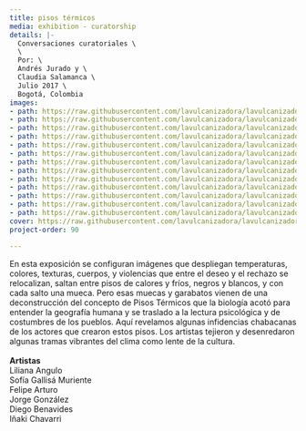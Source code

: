 ```yaml
---
title: pisos térmicos
media: exhibition - curatorship
details: |-
  Conversaciones curatoriales \
  \
  Por: \
  Andrés Jurado y \
  Claudia Salamanca \
  Julio 2017 \
  Bogotá, Colombia
images:
- path: https://raw.githubusercontent.com/lavulcanizadora/lavulcanizadora/main/uploads/pisos-termicos/pisos-termicos-1.jpg
- path: https://raw.githubusercontent.com/lavulcanizadora/lavulcanizadora/main/uploads/pisos-termicos/pisos-termicos-2.jpg
- path: https://raw.githubusercontent.com/lavulcanizadora/lavulcanizadora/main/uploads/pisos-termicos/pisos-termicos-3.jpg
- path: https://raw.githubusercontent.com/lavulcanizadora/lavulcanizadora/main/uploads/pisos-termicos/pisos-termicos-4.jpg
- path: https://raw.githubusercontent.com/lavulcanizadora/lavulcanizadora/main/uploads/pisos-termicos/pisos-termicos-5.jpg
- path: https://raw.githubusercontent.com/lavulcanizadora/lavulcanizadora/main/uploads/pisos-termicos/pisos-termicos-6.jpg
- path: https://raw.githubusercontent.com/lavulcanizadora/lavulcanizadora/main/uploads/pisos-termicos/pisos-termicos-7.jpg
- path: https://raw.githubusercontent.com/lavulcanizadora/lavulcanizadora/main/uploads/pisos-termicos/pisos-termicos-8.jpg
- path: https://raw.githubusercontent.com/lavulcanizadora/lavulcanizadora/main/uploads/pisos-termicos/pisos-termicos-9.jpg
- path: https://raw.githubusercontent.com/lavulcanizadora/lavulcanizadora/main/uploads/pisos-termicos/pisos-termicos-10.jpg
- path: https://raw.githubusercontent.com/lavulcanizadora/lavulcanizadora/main/uploads/pisos-termicos/pisos-termicos-11.jpg
- path: https://raw.githubusercontent.com/lavulcanizadora/lavulcanizadora/main/uploads/pisos-termicos/pisos-termicos-12.jpg
- path: https://raw.githubusercontent.com/lavulcanizadora/lavulcanizadora/main/uploads/pisos-termicos/pisos-termicos-13.jpg
cover: https://raw.githubusercontent.com/lavulcanizadora/lavulcanizadora/main/uploads/project-covers/pisostermicos-cover.png
project-order: 90

---
```

En esta exposición se configuran imágenes que despliegan temperaturas, colores, texturas, cuerpos, y violencias que entre el deseo y el rechazo se relocalizan, saltan entre pisos de calores y fríos, negros y blancos, y con cada salto una mueca. Pero esas muecas y garabatos vienen de una deconstrucción del concepto de Pisos Térmicos que la biología acotó para entender la geografía humana y se traslado a la lectura psicológica y de costumbres de los pueblos. Aquí revelamos algunas infidencias chabacanas de los actores que crearon estos pisos. Los artistas tejieron y desenredaron algunas tramas vibrantes del clima como lente de la cultura.
<br>
<br>
**Artistas**<br>
Liliana Angulo<br>
Sofía Gallisá Muriente<br>
Felipe Arturo<br>
Jorge González<br>
Diego Benavides<br>
Iñaki Chavarri<br>
